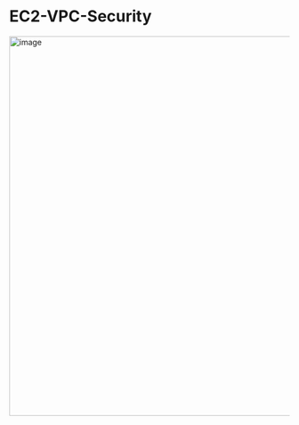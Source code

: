 # EC2-VPC-Security

<img width="683" alt="image" src="https://github.com/user-attachments/assets/ced68a72-a151-4403-bb51-edce7f8faf73">
